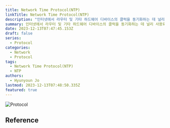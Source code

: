 ```yaml
---
title: Network Time Protocol(NTP)
linkTitle: Network Time Protocol(NTP)
description: "인터넷에서 라우터 및 기타 하드웨어 디바이스의 클럭을 동기화하는 데 널리 사용되는 프로토콜"
summary: 인터넷에서 라우터 및 기타 하드웨어 디바이스의 클럭을 동기화하는 데 널리 사용되는 프로토콜
date: 2023-12-13T07:47:45.153Z
draft: false
series:
  - Protocol
categories:
  - Network
  - Protocol
tags:
  - Network Time Protocol(NTP)
  - NTP
authors:
  - Hyunyoun Jo
lastmod: 2023-12-13T07:48:50.335Z
featured: true
---
```


![Protocol](media/images/protocol.png "http://www.tcpipguide.com/free/t_TCPIPProtocols.htm")

## Reference
